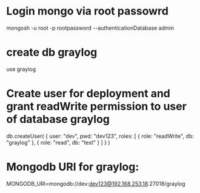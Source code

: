 # Login mongo via root passowrd 
mongosh -u root -p rootpassword --authenticationDatabase admin

# create db graylog
use graylog

#  Create user for deployment and grant readWrite permission to user of database graylog
db.createUser(
  {
    user: "dev",
    pwd:  "dev123",
    roles: [ { role: "readWrite", db: "graylog" },
             { role: "read", db: "test" } ]
  }
)

# Mongodb URI for graylog:
MONGODB_URI=mongodb://dev:dev123@192.168.253.18:27018/graylog